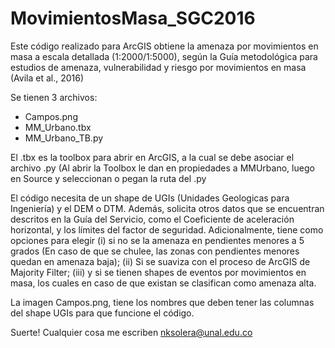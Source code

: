 # MovimientosMasa_SGC2016
Este código realizado para ArcGIS obtiene la amenaza por movimientos en masa a escala detallada (1:2000/1:5000), según la Guía metodológica para estudios de amenaza, vulnerabilidad y riesgo por movimientos en masa (Avila et al., 2016)


Se tienen 3 archivos:
- Campos.png
- MM_Urbano.tbx
- MM_Urbano_TB.py

El .tbx es la toolbox para abrir en ArcGIS, a la cual se debe asociar el archivo .py (Al abrir la Toolbox le dan en propiedades a MMUrbano, luego en Source y seleccionan o pegan la ruta del .py

El código necesita de un shape de UGIs (Unidades Geologicas para Ingeniería) y el DEM o DTM. Además, solicita otros datos que se encuentran descritos en la Guía del Servicio, como el Coeficiente de aceleración horizontal, y los límites del factor de seguridad. 
Adicionalmente, tiene como opciones para elegir (i) si no se la amenaza en pendientes menores a 5 grados (En caso de que se chulee, las zonas con pendientes menores quedan en amenaza baja); (ii) Si se suaviza con el proceso de ArcGIS de Majority Filter; (iii) y si se tienen shapes de eventos por movimientos en masa, los cuales en caso de que existan se clasifican como amenaza alta.

La imagen Campos.png, tiene los nombres que deben tener las columnas del shape UGIs para que funcione el código.

Suerte! 
Cualquier cosa me escriben nksolera@unal.edu.co
